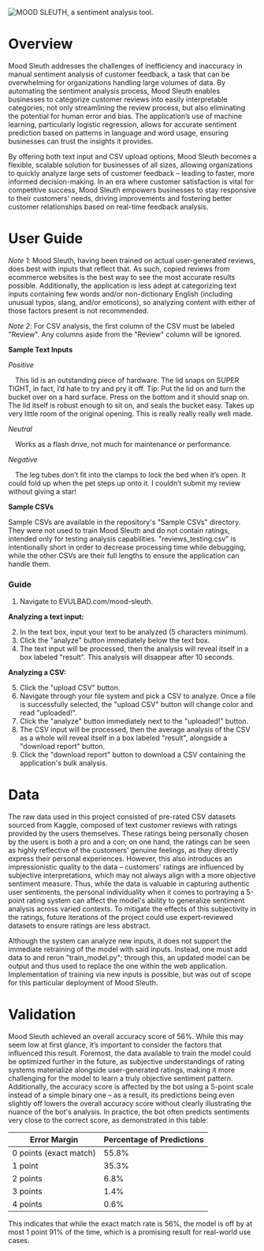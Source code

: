 ![MOOD SLEUTH, a sentiment analysis tool.](https://i.imgur.com/8dJJ5Lr.png)

# Overview
Mood Sleuth addresses the challenges of inefficiency and inaccuracy in manual sentiment analysis of customer feedback, a task that can be overwhelming for organizations handling large volumes of data. By automating the sentiment analysis process, Mood Sleuth enables businesses to categorize customer reviews into easily interpretable categories; not only streamlining the review process, but also eliminating the potential for human error and bias. The application’s use of machine learning, particularly logistic regression, allows for accurate sentiment prediction based on patterns in language and word usage, ensuring businesses can trust the insights it provides.

By offering both text input and CSV upload options, Mood Sleuth becomes a flexible, scalable solution for businesses of all sizes, allowing organizations to quickly analyze large sets of customer feedback – leading to faster, more informed decision-making. In an era where customer satisfaction is vital for competitive success, Mood Sleuth empowers businesses to stay responsive to their customers’ needs, driving improvements and fostering better customer relationships based on real-time feedback analysis.

# User Guide
_Note 1_: Mood Sleuth, having been trained on actual user-generated reviews, does best with inputs that reflect that. As such, copied reviews from ecommerce websites is the best way to see the most accurate results possible. Additionally, the application is less adept at categorizing text inputs containing few words and/or non-dictionary English (including unusual typos, slang, and/or emoticons), so analyzing content with either of those factors present is not recommended.

_Note 2_: For CSV analysis, the first column of the CSV must be labeled "Review". Any columns aside from the "Review" column will be ignored.

**Sample Text Inputs**

_Positive_

&emsp;This lid is an outstanding piece of hardware. The lid snaps on SUPER TIGHT, in fact, I’d hate to try and pry it off. Tip: Put the lid on and turn the bucket over on a hard surface. Press on the bottom and it should snap on. The lid itself is robust enough to sit on, and seals the bucket easy. Takes up very little room of the original opening. This is really really really well made.

_Neutral_

&emsp;Works as a flash drive, not much for maintenance or performance.

_Negative_

&emsp;The leg tubes don’t fit into the clamps to lock the bed when it’s open. It could fold up when the pet steps up onto it. I couldn’t submit my review without giving a star!

**Sample CSVs**

Sample CSVs are available in the repository's "Sample CSVs" directory. They were not used to train Mood Sleuth and do not contain ratings, intended only for testing analysis capabilities. "reviews_testing.csv" is intentionally short in order to decrease processing time while debugging, while the other CSVs are their full lengths to ensure the application can handle them.

### Guide
1. Navigate to EVULBAD.com/mood-sleuth.

**Analyzing a text input:**

2. In the text box, input your text to be analyzed (5 characters minimum).
3. Click the "analyze" button immediately below the text box.
4. The text input will be processed, then the analysis will reveal itself in a box labeled
"result". This analysis will disappear after 10 seconds.

**Analyzing a CSV:**

5. Click the "upload CSV" button.
6. Navigate through your file system and pick a CSV to analyze. Once a file is successfully
selected, the "upload CSV" button will change color and read "uploaded!".
7. Click the "analyze" button immediately next to the "uploaded!" button.
8. The CSV input will be processed, then the average analysis of the CSV as a whole will
reveal itself in a box labeled "result", alongside a "download report" button.
9. Click the "download report" button to download a CSV containing the application's bulk analysis.

# Data
The raw data used in this project consisted of pre-rated CSV datasets sourced from Kaggle, composed of text customer reviews with ratings provided by the users themselves. These ratings being personally chosen by the users is both a pro and a con; on one hand, the ratings can be seen as highly reflective of the customers' genuine feelings, as they directly express their personal experiences. However, this also introduces an impressionistic quality to the data – customers' ratings are influenced by subjective interpretations, which may not always align with a more objective sentiment measure. Thus, while the data is valuable in capturing authentic user sentiments, the personal individuality when it comes to portraying a 5-point rating system can affect the model's ability to generalize sentiment analysis across varied contexts. To mitigate the effects of this subjectivity in the ratings, future iterations of the project could use expert-reviewed datasets to ensure ratings are less abstract.

Although the system can analyze new inputs, it does not support the immediate retraining of the model with said inputs. Instead, one must add data to and rerun "train_model.py"; through this, an updated model can be output and thus used to replace the one within the web application. Implementation of training via new inputs is possible, but was out of scope for this particular deployment of Mood Sleuth.

# Validation
Mood Sleuth achieved an overall accuracy score of 56%. While this may seem low at first glance, it’s important to consider the factors that influenced this result. Foremost, the data available to train the model could be optimized further in the future, as subjective understandings of rating systems materialize alongside user-generated ratings, making it more challenging for the model to learn a truly objective sentiment pattern. Additionally, the accuracy score is affected by the bot using a 5-point scale instead of a simple binary one – as a result, its predictions being even slightly off lowers the overall accuracy score without clearly illustrating the nuance of the bot's analysis. In practice, the bot often predicts sentiments very close to the correct score, as demonstrated in this table:

| Error Margin    | Percentage of Predictions |
| -------- | ------- |
| 0 points (exact match) | 55.8% |
| 1 point | 35.3% |
| 2 points | 6.8% |
| 3 points | 1.4% |
| 4 points | 0.6% |

This indicates that while the exact match rate is 56%, the model is off by at most 1 point 91% of the time, which is a promising result for real-world use cases.
